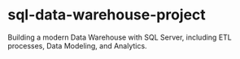 # sql-data-warehouse-project
Building a modern Data Warehouse with SQL Server, including ETL processes, Data Modeling, and Analytics.
